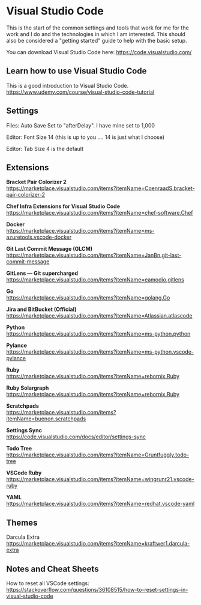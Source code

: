 Visual Studio Code
==============
This is the start of the common settings and tools that work for me for the work and I do and the technologies in which I am interested. This should also be considered a "getting started" guide to help with the basic setup.

You can download Visual Studio Code here:
https://code.visualstudio.com/

Learn how to use Visual Studio Code
------------------------------------
This is a good introduction to Visual Studio Code.
https://www.udemy.com/course/visual-studio-code-tutorial


Settings
---------------
Files: Auto Save
Set to "afterDelay".  I have mine set to 1,000

Editor: Font Size
14 (this is up to you .... 14 is just what I choose)

Editor: Tab Size
4 is the default


Extensions
-------------
**Bracket Pair Colorizer 2**  
https://marketplace.visualstudio.com/items?itemName=CoenraadS.bracket-pair-colorizer-2

**Chef Infra Extensions for Visual Studio Code**  
https://marketplace.visualstudio.com/items?itemName=chef-software.Chef

**Docker**  
https://marketplace.visualstudio.com/items?itemName=ms-azuretools.vscode-docker

**Git Last Commit Message (GLCM)**  
https://marketplace.visualstudio.com/items?itemName=JanBn.git-last-commit-message

**GitLens — Git supercharged**  
https://marketplace.visualstudio.com/items?itemName=eamodio.gitlens

**Go**  
https://marketplace.visualstudio.com/items?itemName=golang.Go

**Jira and BitBucket (Official)**  
https://marketplace.visualstudio.com/items?itemName=Atlassian.atlascode

**Python**  
https://marketplace.visualstudio.com/items?itemName=ms-python.python

**Pylance**  
https://marketplace.visualstudio.com/items?itemName=ms-python.vscode-pylance

**Ruby**  
https://marketplace.visualstudio.com/items?itemName=rebornix.Ruby

**Ruby Solargraph**  
https://marketplace.visualstudio.com/items?itemName=rebornix.Ruby

**Scratchpads**  
https://marketplace.visualstudio.com/items?itemName=buenon.scratchpads

**Settings Sync**  
https://code.visualstudio.com/docs/editor/settings-sync

**Todo Tree**  
https://marketplace.visualstudio.com/items?itemName=Gruntfuggly.todo-tree

**VSCode Ruby**  
https://marketplace.visualstudio.com/items?itemName=wingrunr21.vscode-ruby

**YAML**  
https://marketplace.visualstudio.com/items?itemName=redhat.vscode-yaml



Themes
--------------
Darcula Extra  
https://marketplace.visualstudio.com/items?itemName=kraftwer1.darcula-extra



Notes and Cheat Sheets
---------------------------
How to reset all VSCode settings:  
https://stackoverflow.com/questions/36108515/how-to-reset-settings-in-visual-studio-code


